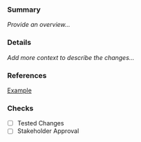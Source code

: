 ### Summary
_Provide an overview..._
### Details
_Add more context to describe the changes..._
### References
[Example](www.google.com)
### Checks
- [ ] Tested Changes
- [ ] Stakeholder Approval
